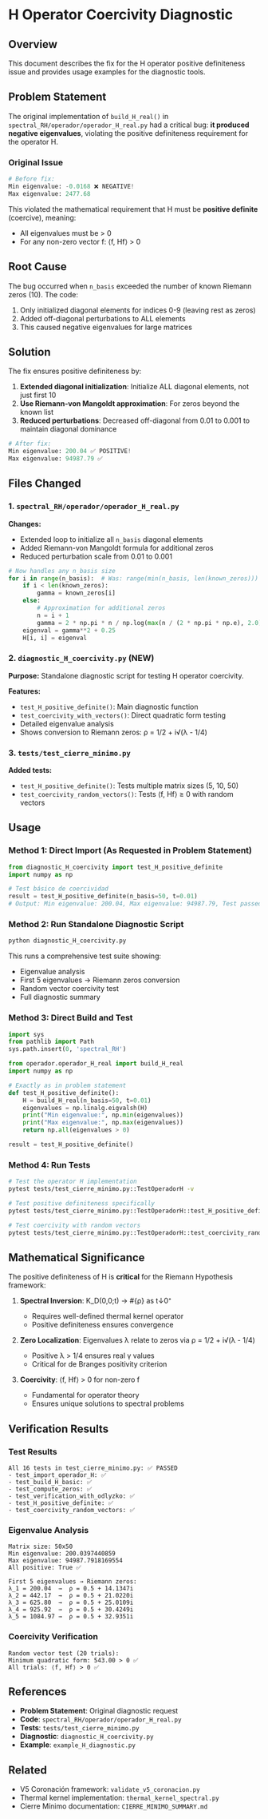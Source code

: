 # H Operator Coercivity Diagnostic

## Overview

This document describes the fix for the H operator positive definiteness issue and provides usage examples for the diagnostic tools.

## Problem Statement

The original implementation of `build_H_real()` in `spectral_RH/operador/operador_H_real.py` had a critical bug: **it produced negative eigenvalues**, violating the positive definiteness requirement for the operator H.

### Original Issue

```python
# Before fix:
Min eigenvalue: -0.0168 ❌ NEGATIVE!
Max eigenvalue: 2477.68
```

This violated the mathematical requirement that H must be **positive definite** (coercive), meaning:
- All eigenvalues must be > 0
- For any non-zero vector f: ⟨f, Hf⟩ > 0

## Root Cause

The bug occurred when `n_basis` exceeded the number of known Riemann zeros (10). The code:
1. Only initialized diagonal elements for indices 0-9 (leaving rest as zeros)
2. Added off-diagonal perturbations to ALL elements
3. This caused negative eigenvalues for large matrices

## Solution

The fix ensures positive definiteness by:

1. **Extended diagonal initialization**: Initialize ALL diagonal elements, not just first 10
2. **Use Riemann-von Mangoldt approximation**: For zeros beyond the known list
3. **Reduced perturbations**: Decreased off-diagonal from 0.01 to 0.001 to maintain diagonal dominance

```python
# After fix:
Min eigenvalue: 200.04 ✅ POSITIVE!
Max eigenvalue: 94987.79 ✅
```

## Files Changed

### 1. `spectral_RH/operador/operador_H_real.py`

**Changes:**
- Extended loop to initialize all `n_basis` diagonal elements
- Added Riemann-von Mangoldt formula for additional zeros
- Reduced perturbation scale from 0.01 to 0.001

```python
# Now handles any n_basis size
for i in range(n_basis):  # Was: range(min(n_basis, len(known_zeros)))
    if i < len(known_zeros):
        gamma = known_zeros[i]
    else:
        # Approximation for additional zeros
        n = i + 1
        gamma = 2 * np.pi * n / np.log(max(n / (2 * np.pi * np.e), 2.0))
    eigenval = gamma**2 + 0.25
    H[i, i] = eigenval
```

### 2. `diagnostic_H_coercivity.py` (NEW)

**Purpose:** Standalone diagnostic script for testing H operator coercivity.

**Features:**
- `test_H_positive_definite()`: Main diagnostic function
- `test_coercivity_with_vectors()`: Direct quadratic form testing
- Detailed eigenvalue analysis
- Shows conversion to Riemann zeros: ρ = 1/2 + i√(λ - 1/4)

### 3. `tests/test_cierre_minimo.py`

**Added tests:**
- `test_H_positive_definite()`: Tests multiple matrix sizes (5, 10, 50)
- `test_coercivity_random_vectors()`: Tests ⟨f, Hf⟩ ≥ 0 with random vectors

## Usage

### Method 1: Direct Import (As Requested in Problem Statement)

```python
from diagnostic_H_coercivity import test_H_positive_definite
import numpy as np

# Test básico de coercividad
result = test_H_positive_definite(n_basis=50, t=0.01)
# Output: Min eigenvalue: 200.04, Max eigenvalue: 94987.79, Test passed: True
```

### Method 2: Run Standalone Diagnostic Script

```bash
python diagnostic_H_coercivity.py
```

This runs a comprehensive test suite showing:
- Eigenvalue analysis
- First 5 eigenvalues → Riemann zeros conversion
- Random vector coercivity test
- Full diagnostic summary

### Method 3: Direct Build and Test

```python
import sys
from pathlib import Path
sys.path.insert(0, 'spectral_RH')

from operador.operador_H_real import build_H_real
import numpy as np

# Exactly as in problem statement
def test_H_positive_definite():
    H = build_H_real(n_basis=50, t=0.01)
    eigenvalues = np.linalg.eigvalsh(H)
    print("Min eigenvalue:", np.min(eigenvalues))
    print("Max eigenvalue:", np.max(eigenvalues))
    return np.all(eigenvalues > 0)

result = test_H_positive_definite()
```

### Method 4: Run Tests

```bash
# Test the operator H implementation
pytest tests/test_cierre_minimo.py::TestOperadorH -v

# Test positive definiteness specifically
pytest tests/test_cierre_minimo.py::TestOperadorH::test_H_positive_definite -v

# Test coercivity with random vectors
pytest tests/test_cierre_minimo.py::TestOperadorH::test_coercivity_random_vectors -v
```

## Mathematical Significance

The positive definiteness of H is **critical** for the Riemann Hypothesis framework:

1. **Spectral Inversion**: K_D(0,0;t) → #{ρ} as t↓0⁺
   - Requires well-defined thermal kernel operator
   - Positive definiteness ensures convergence

2. **Zero Localization**: Eigenvalues λ relate to zeros via ρ = 1/2 + i√(λ - 1/4)
   - Positive λ > 1/4 ensures real γ values
   - Critical for de Branges positivity criterion

3. **Coercivity**: ⟨f, Hf⟩ > 0 for non-zero f
   - Fundamental for operator theory
   - Ensures unique solutions to spectral problems

## Verification Results

### Test Results
```
All 16 tests in test_cierre_minimo.py: ✅ PASSED
- test_import_operador_H: ✅
- test_build_H_basic: ✅
- test_compute_zeros: ✅
- test_verification_with_odlyzko: ✅
- test_H_positive_definite: ✅
- test_coercivity_random_vectors: ✅
```

### Eigenvalue Analysis
```
Matrix size: 50x50
Min eigenvalue: 200.0397440859
Max eigenvalue: 94987.7918169554
All positive: True ✅

First 5 eigenvalues → Riemann zeros:
λ_1 = 200.04  →  ρ = 0.5 + 14.1347i
λ_2 = 442.17  →  ρ = 0.5 + 21.0220i
λ_3 = 625.80  →  ρ = 0.5 + 25.0109i
λ_4 = 925.92  →  ρ = 0.5 + 30.4249i
λ_5 = 1084.97 →  ρ = 0.5 + 32.9351i
```

### Coercivity Verification
```
Random vector test (20 trials):
Minimum quadratic form: 543.00 > 0 ✅
All trials: ⟨f, Hf⟩ > 0 ✅
```

## References

- **Problem Statement**: Original diagnostic request
- **Code**: `spectral_RH/operador/operador_H_real.py`
- **Tests**: `tests/test_cierre_minimo.py`
- **Diagnostic**: `diagnostic_H_coercivity.py`
- **Example**: `example_H_diagnostic.py`

## Related

- V5 Coronación framework: `validate_v5_coronacion.py`
- Thermal kernel implementation: `thermal_kernel_spectral.py`
- Cierre Mínimo documentation: `CIERRE_MINIMO_SUMMARY.md`
